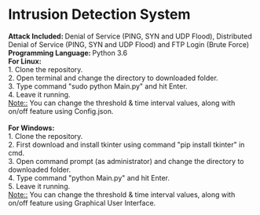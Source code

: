 # Intrusion Detection System
<b>Attack Included: </b>Denial of Service (PING, SYN and UDP Flood), Distributed Denial of Service (PING, SYN and UDP Flood) and FTP Login (Brute Force)
<br><b>Programming Language: </b>Python 3.6
<br><b>For Linux:</b>
<br> 1. Clone the repository.
<br> 2. Open terminal and change the directory to downloaded folder.
<br> 3. Type command "sudo python Main.py" and hit Enter.
<br> 4. Leave it running.
<br> <u>Note::</u> You can change the threshold & time interval values, along with on/off feature using Config.json.
<br>
<br><b>For Windows:</b>
<br> 1. Clone the repository.
<br> 2. First download and install tkinter using command "pip install tkinter" in cmd.
<br> 3. Open command prompt (as administrator) and change the directory to downloaded folder.
<br> 4. Type command "python Main.py" and hit Enter.
<br> 5. Leave it running.
<br> <u>Note::</u> You can change the threshold & time interval values, along with on/off feature using Graphical User Interface.
